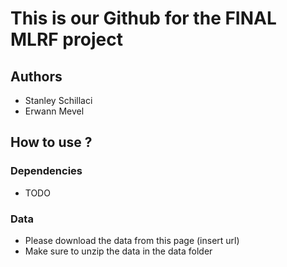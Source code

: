 # This is our Github for the FINAL MLRF project

## Authors
- Stanley Schillaci
- Erwann Mevel

## How to use ?
### Dependencies
- TODO
### Data
- Please download the data from this page (insert url)
- Make sure to unzip the data in the data folder